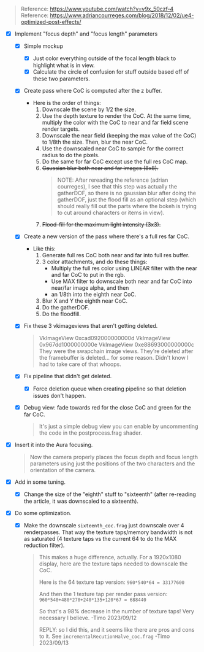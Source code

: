 > Reference: https://www.youtube.com/watch?v=v9x_50czf-4
> Reference: https://www.adriancourreges.com/blog/2018/12/02/ue4-optimized-post-effects/

- [x] Implement "focus depth" and "focus length" parameters
    - [x] Simple mockup
        - [x] Just color everything outside of the focal length black to highlight what is in view.
        - [x] Calculate the circle of confusion for stuff outside based off of these two parameters.

    - [x] Create pass where CoC is computed after the z buffer.
        - Here is the order of things:
            1. Downscale the scene by 1/2 the size.
            2. Use the depth texture to render the CoC. At the same time, multiply the color with the CoC to near and far field scene render targets.
            3. Downscale the near field (keeping the max value of the CoC) to 1/8th the size. Then, blur the near CoC.
            5. Use the downscaled near CoC to sample for the correct radius to do the pixels.
            6. Do the same for far CoC except use the full res CoC map.
            7. ~~Gaussian blur both near and far images (8x8).~~
                > NOTE: After rereading the reference (adrian courreges), I see that this step was actually the gatherDOF, so there is no gaussian blur after doing the gatherDOF, just the flood fill as an optional step (which should really fill out the parts where the bokeh is trying to cut around characters or items in view).
            8. ~~Flood-fill for the maximum light intensity (3x3).~~

    - [x] Create a new version of the pass where there's a full res far CoC.
        - Like this:
            1. Generate full res CoC both near and far into full res buffer.
            2. 3 color attachments, and do these things:
                - Multiply the full res color using LINEAR filter with the near and far CoC to put in the rgb.
                - Use MAX filter to downscale both near and far CoC into near/far image alpha, and then
                - an 1/8th into the eighth near CoC.
            3. Blur X and Y the eighth near CoC.
            4. Do the gatherDOF.
            5. Do the floodfill.

    - [x] Fix these 3 vkimageviews that aren't getting deleted.
        > VkImageView 0xcad092000000000d
        > VkImageView 0x967dd1000000000e
        > VkImageView 0xe88693000000000c
        > They were the swapchain image views. They're deleted after the framebuffer is deleted... for some reason. Didn't know I had to take care of that whoops.

    - [x] Fix pipeline that didn't get deleted.
        - [x] Force deletion queue when creating pipeline so that deletion issues don't happen.

    - [x] Debug view: fade towards red for the close CoC and green for the far CoC.
        > It's just a simple debug view you can enable by uncommenting the code in the postprocess.frag shader.

- [x] Insert it into the Aura focusing.
    > Now the camera properly places the focus depth and focus length parameters using just the positions of the two characters and the orientation of the camera.

- [x] Add in some tuning.
    - [x] Change the size of the "eighth" stuff to "sixteenth" (after re-reading the article, it was downscaled to a sixteenth).

- [x] Do some optimization.
    - [x] Make the downscale `sixteenth_coc.frag` just downscale over 4 renderpasses. That way the texture taps/memory bandwidth is not as saturated (4 texture taps vs the current 64 to do the MAX reduction filter).
        > This makes a huge difference, actually. For a 1920x1080 display, here are the texture taps needed to downscale the CoC.
        >
        > Here is the 64 texture tap version:
        > `960*540*64 = 33177600`
        >
        > And then the 1 texture tap per render pass version:
        > `960*540+480*270+240*135+120*67 = 688440`
        >
        > So that's a 98% decrease in the number of texture taps! Very necessary I believe.  -Timo 2023/09/12
        >
        > REPLY: so I did this, and it seems like there are pros and cons to it. See `incrementalRecutionHalve_coc.frag`  -Timo 2023/09/13